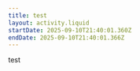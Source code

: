 ```yaml
---
title: test
layout: activity.liquid
startDate: 2025-09-10T21:40:01.360Z
endDate: 2025-09-10T21:40:01.366Z
---
```

test